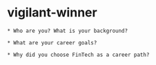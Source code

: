 # vigilant-winner

    * Who are you? What is your background?

    * What are your career goals?

    * Why did you choose FinTech as a career path?